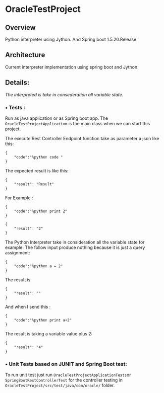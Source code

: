 # OracleTestProject
## Overview
Python interpreter using Jython. And Spring boot 1.5.20.Release

## Architecture
Current interpreter implementation using spring boot and Jython.


## Details:
_The interpreted is take in consederation all variable state._
### •	Tests :
Run as java application or as Spring boot app.
The ``` OracleTestProjectApplication ``` is the main class when we can start this project.

The execute Rest Controller Endpoint function take as parameter a json like this:
```
{
	"code":"%python code "
} 
```
The expected result is like this:
```
{
	"result": "Result"
}
```
For Example :
```
{
	"code":"%python print 2"
}
```
```
{
	"result": "2"
}
```
The Python Interpreter take in consideration all the variable state for example:
The follow input produce nothing because it is just a query assignment:
```
{
	"code":"%python a = 2"
}
```

The result is:
```
{
	"result": ""
}
```
And when I send this :
```
{
	"code":"%python print a+2"
}
```
The result is taking a variable value plus 2:
```
{
	"result": "4"
}
```


### •	Unit Tests based on JUNIT and Spring Boot test: 
To run unit test just run ``` OracleTestProjectApplicationTests ```or ``` SpringBootRestControllerTest ``` for the controller testing in ``` OracleTestProject/src/test/java/com/oracle/ ``` folder.
 


 
